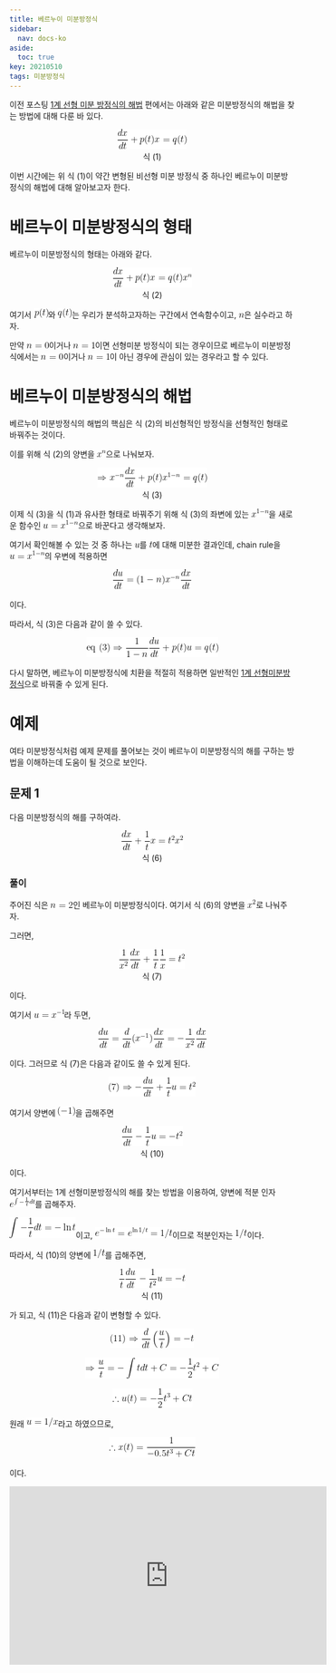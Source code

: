 ```yaml
---
title: 베르누이 미분방정식
sidebar:
  nav: docs-ko
aside:
  toc: true
key: 20210510
tags: 미분방정식
---
```


이전 포스팅 [1계 선형 미분 방정식의 해법](https://angeloyeo.github.io/2021/05/08/first_order_linear_equations.html) 편에서는 아래와 같은 미분방정식의 해법을 찾는 방법에 대해 다룬 바 있다.

<p align = "center"> <img src = "https://raw.githubusercontent.com/angeloyeo/angeloyeo.github.io/master/equations/2021-05-10-Bernoulli_equation/eq1.png"> <br> 식 (1)  </p>

[//]:# (식 1)

이번 시간에는 위 식 (1)이 약간 변형된 비선형 미분 방정식 중 하나인 베르누이 미분방정식의 해법에 대해 알아보고자 한다.

# 베르누이 미분방정식의 형태

베르누이 미분방정식의 형태는 아래와 같다.

<p align = "center"> <img src = "https://raw.githubusercontent.com/angeloyeo/angeloyeo.github.io/master/equations/2021-05-10-Bernoulli_equation/eq2.png"> <br> 식 (2) </p>

[//]:# (식 2)

여기서 <img src = "https://raw.githubusercontent.com/angeloyeo/angeloyeo.github.io/master/equations/2021-05-10-Bernoulli_equation/eq3.png">와 <img src = "https://raw.githubusercontent.com/angeloyeo/angeloyeo.github.io/master/equations/2021-05-10-Bernoulli_equation/eq4.png">는 우리가 분석하고자하는 구간에서 연속함수이고, <img src = "https://raw.githubusercontent.com/angeloyeo/angeloyeo.github.io/master/equations/2021-05-10-Bernoulli_equation/eq5.png">은 실수라고 하자.

만약 <img src = "https://raw.githubusercontent.com/angeloyeo/angeloyeo.github.io/master/equations/2021-05-10-Bernoulli_equation/eq6.png">이거나 <img src = "https://raw.githubusercontent.com/angeloyeo/angeloyeo.github.io/master/equations/2021-05-10-Bernoulli_equation/eq7.png">이면 선형미분 방정식이 되는 경우이므로 베르누이 미분방정식에서는 <img src = "https://raw.githubusercontent.com/angeloyeo/angeloyeo.github.io/master/equations/2021-05-10-Bernoulli_equation/eq8.png">이거나 <img src = "https://raw.githubusercontent.com/angeloyeo/angeloyeo.github.io/master/equations/2021-05-10-Bernoulli_equation/eq9.png">이 아닌 경우에 관심이 있는 경우라고 할 수 있다.

# 베르누이 미분방정식의 해법

베르누이 미분방정식의 해법의 핵심은 식 (2)의 비선형적인 방정식을 선형적인 형태로 바꿔주는 것이다.

이를 위해 식 (2)의 양변을 <img src = "https://raw.githubusercontent.com/angeloyeo/angeloyeo.github.io/master/equations/2021-05-10-Bernoulli_equation/eq10.png">으로 나눠보자.

<p align = "center"> <img src = "https://raw.githubusercontent.com/angeloyeo/angeloyeo.github.io/master/equations/2021-05-10-Bernoulli_equation/eq11.png"><br> 식 (3)  </p>

[//]:# (식 3)

이제 식 (3)을 식 (1)과 유사한 형태로 바꿔주기 위해 식 (3)의 좌변에 있는 <img src = "https://raw.githubusercontent.com/angeloyeo/angeloyeo.github.io/master/equations/2021-05-10-Bernoulli_equation/eq12.png">을 새로운 함수인 <img src = "https://raw.githubusercontent.com/angeloyeo/angeloyeo.github.io/master/equations/2021-05-10-Bernoulli_equation/eq13.png">으로 바꾼다고 생각해보자.

여기서 확인해볼 수 있는 것 중 하나는 <img src = "https://raw.githubusercontent.com/angeloyeo/angeloyeo.github.io/master/equations/2021-05-10-Bernoulli_equation/eq14.png">를 <img src = "https://raw.githubusercontent.com/angeloyeo/angeloyeo.github.io/master/equations/2021-05-10-Bernoulli_equation/eq15.png">에 대해 미분한 결과인데, chain rule을 <img src = "https://raw.githubusercontent.com/angeloyeo/angeloyeo.github.io/master/equations/2021-05-10-Bernoulli_equation/eq16.png">의 우변에 적용하면

<p align = "center"> <img src = "https://raw.githubusercontent.com/angeloyeo/angeloyeo.github.io/master/equations/2021-05-10-Bernoulli_equation/eq17.png"> </p>

이다.

따라서, 식 (3)은 다음과 같이 쓸 수 있다.

<p align = "center"> <img src = "https://raw.githubusercontent.com/angeloyeo/angeloyeo.github.io/master/equations/2021-05-10-Bernoulli_equation/eq18.png"> </p>

다시 말하면, 베르누이 미분방정식에 치환을 적절히 적용하면 일반적인 [1계 선형미분방정식](https://angeloyeo.github.io/2021/05/08/first_order_linear_equations.html)으로 바꿔줄 수 있게 된다.

# 예제

여타 미분방정식처럼 예제 문제를 풀어보는 것이 베르누이 미분방정식의 해를 구하는 방법을 이해하는데 도움이 될 것으로 보인다.

## 문제 1

다음 미분방정식의 해를 구하여라.

<p align = "center"> <img src = "https://raw.githubusercontent.com/angeloyeo/angeloyeo.github.io/master/equations/2021-05-10-Bernoulli_equation/eq19.png"> <br> 식 (6) </p>

[//]:# (식 6)

### 풀이

주어진 식은 <img src = "https://raw.githubusercontent.com/angeloyeo/angeloyeo.github.io/master/equations/2021-05-10-Bernoulli_equation/eq20.png">인 베르누이 미분방정식이다. 여기서 식 (6)의 양변을 <img src = "https://raw.githubusercontent.com/angeloyeo/angeloyeo.github.io/master/equations/2021-05-10-Bernoulli_equation/eq21.png">로 나눠주자.

그러면,

<p align = "center"> <img src = "https://raw.githubusercontent.com/angeloyeo/angeloyeo.github.io/master/equations/2021-05-10-Bernoulli_equation/eq22.png"> <br> 식 (7) </p>

[//]:# (식 7)

이다.

여기서 <img src = "https://raw.githubusercontent.com/angeloyeo/angeloyeo.github.io/master/equations/2021-05-10-Bernoulli_equation/eq23.png">라 두면,

<p align = "center"> <img src = "https://raw.githubusercontent.com/angeloyeo/angeloyeo.github.io/master/equations/2021-05-10-Bernoulli_equation/eq24.png"> </p>

이다. 그러므로 식 (7)은 다음과 같이도 쓸 수 있게 된다.

<p align = "center"> <img src = "https://raw.githubusercontent.com/angeloyeo/angeloyeo.github.io/master/equations/2021-05-10-Bernoulli_equation/eq25.png"> </p>

여기서 양변에 <img src = "https://raw.githubusercontent.com/angeloyeo/angeloyeo.github.io/master/equations/2021-05-10-Bernoulli_equation/eq26.png">을 곱해주면

<p align = "center"> <img src = "https://raw.githubusercontent.com/angeloyeo/angeloyeo.github.io/master/equations/2021-05-10-Bernoulli_equation/eq27.png"> <br> 식 (10) </p>

[//]:# (식 10)

이다.

여기서부터는 1계 선형미분방정식의 해를 찾는 방법을 이용하여, 양변에 적분 인자 <img src = "https://raw.githubusercontent.com/angeloyeo/angeloyeo.github.io/master/equations/2021-05-10-Bernoulli_equation/eq28.png">를 곱해주자.

<img src = "https://raw.githubusercontent.com/angeloyeo/angeloyeo.github.io/master/equations/2021-05-10-Bernoulli_equation/eq29.png">이고, <img src = "https://raw.githubusercontent.com/angeloyeo/angeloyeo.github.io/master/equations/2021-05-10-Bernoulli_equation/eq30.png">이므로 적분인자는 <img src = "https://raw.githubusercontent.com/angeloyeo/angeloyeo.github.io/master/equations/2021-05-10-Bernoulli_equation/eq31.png">이다.

따라서, 식 (10)의 양변에 <img src = "https://raw.githubusercontent.com/angeloyeo/angeloyeo.github.io/master/equations/2021-05-10-Bernoulli_equation/eq32.png">를 곱해주면,

<p align = "center"> <img src = "https://raw.githubusercontent.com/angeloyeo/angeloyeo.github.io/master/equations/2021-05-10-Bernoulli_equation/eq33.png"> <br> 식 (11) </p>

[//]:# (식 11)

가 되고, 식 (11)은 다음과 같이 변형할 수 있다.

<p align = "center"> <img src = "https://raw.githubusercontent.com/angeloyeo/angeloyeo.github.io/master/equations/2021-05-10-Bernoulli_equation/eq34.png"> </p>

<p align = "center"> <img src = "https://raw.githubusercontent.com/angeloyeo/angeloyeo.github.io/master/equations/2021-05-10-Bernoulli_equation/eq35.png"> </p>

<p align = "center"> <img src = "https://raw.githubusercontent.com/angeloyeo/angeloyeo.github.io/master/equations/2021-05-10-Bernoulli_equation/eq36.png"> </p>

원래 <img src = "https://raw.githubusercontent.com/angeloyeo/angeloyeo.github.io/master/equations/2021-05-10-Bernoulli_equation/eq37.png">라고 하였으므로, 

<p align = "center"> <img src = "https://raw.githubusercontent.com/angeloyeo/angeloyeo.github.io/master/equations/2021-05-10-Bernoulli_equation/eq38.png"> </p>

이다.

<center>
  <iframe width="560" height="315" src="https://www.youtube.com/embed/Fluz6bjmgm8" title="YouTube video player" frameborder="0" allow="accelerometer; autoplay; clipboard-write; encrypted-media; gyroscope; picture-in-picture" allowfullscreen></iframe>
</center>